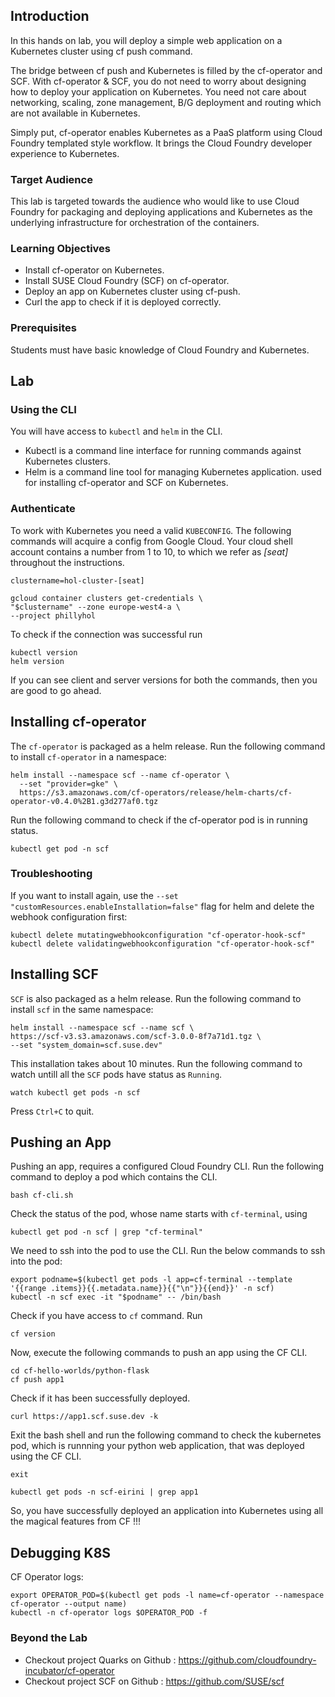 ## Introduction

In this hands on lab, you will deploy a simple web application on a Kubernetes cluster using cf push command.

The bridge between cf push and Kubernetes is filled by the cf-operator and SCF. With cf-operator & SCF, you do not need to worry about designing how to deploy your application on Kubernetes. You need not care about networking, scaling, zone management, B/G deployment and routing which are not available in Kubernetes.

Simply put, cf-operator enables Kubernetes as a PaaS platform using Cloud Foundry templated style workflow. It brings the Cloud Foundry developer experience to Kubernetes.

### Target Audience

This lab is targeted towards the audience who would like to use Cloud Foundry for packaging and deploying applications and Kubernetes as the underlying infrastructure for orchestration of the containers.

### Learning Objectives

* Install cf-operator on Kubernetes.
* Install SUSE Cloud Foundry (SCF) on cf-operator.
* Deploy an app on Kubernetes cluster using cf-push.
* Curl the app to check if it is deployed correctly.

### Prerequisites

Students must have basic knowledge of Cloud Foundry and Kubernetes.

## Lab

### Using the CLI

You will have access to `kubectl` and `helm` in the CLI.

* Kubectl is a command line interface for running commands against Kubernetes clusters.
* Helm is a command line tool for managing Kubernetes application. used for installing cf-operator and SCF on Kubernetes.

### Authenticate

To work with Kubernetes you need a valid `KUBECONFIG`. The following commands will acquire a config from Google Cloud.
Your cloud shell account contains a number from 1 to 10, to which we refer as *[seat]* throughout the instructions.

```
clustername=hol-cluster-[seat]
```
```
gcloud container clusters get-credentials \
"$clustername" --zone europe-west4-a \
--project phillyhol
```

To check if the connection was successful run

```
kubectl version
helm version
```

If you can see client and server versions for both the commands, then you are good to go ahead.


## Installing cf-operator

The `cf-operator` is packaged as a helm release. Run the following command to install `cf-operator` in a namespace:

```
helm install --namespace scf --name cf-operator \
  --set "provider=gke" \
  https://s3.amazonaws.com/cf-operators/release/helm-charts/cf-operator-v0.4.0%2B1.g3d277af0.tgz
```

Run the following command to check if the cf-operator pod is in running status.

```
kubectl get pod -n scf
```

### Troubleshooting

If you want to install again, use the `--set "customResources.enableInstallation=false"` flag for helm and delete the webhook configuration first:

```
kubectl delete mutatingwebhookconfiguration "cf-operator-hook-scf"
kubectl delete validatingwebhookconfiguration "cf-operator-hook-scf"
```

## Installing SCF

`SCF` is also packaged as a helm release. Run the following command to install `scf` in the same namespace:

```
helm install --namespace scf --name scf \
https://scf-v3.s3.amazonaws.com/scf-3.0.0-8f7a71d1.tgz \
--set "system_domain=scf.suse.dev"
```

This installation takes about 10 minutes. Run the following command to watch untill all the `SCF` pods have status as `Running`.

```
watch kubectl get pods -n scf
```

Press `Ctrl+C` to quit.


## Pushing an App

Pushing an app, requires a configured Cloud Foundry CLI. Run the following command to deploy a pod which contains the CLI.

```
bash cf-cli.sh
```

Check the status of the pod, whose name starts with `cf-terminal`, using

```
kubectl get pod -n scf | grep "cf-terminal"
```

We need to ssh into the pod to use the CLI. Run the below commands to ssh into the pod:

```
export podname=$(kubectl get pods -l app=cf-terminal --template '{{range .items}}{{.metadata.name}}{{"\n"}}{{end}}' -n scf)
kubectl -n scf exec -it "$podname" -- /bin/bash
```

Check if you have access to `cf` command. Run 

```
cf version
```

Now, execute the following commands to push an app using the CF CLI.

```
cd cf-hello-worlds/python-flask
cf push app1
```

Check if it has been successfully deployed.

```
curl https://app1.scf.suse.dev -k
```

Exit the bash shell and run the following command to check the kubernetes pod, which is runnning your python web application, that was deployed using the CF CLI.

```
exit
```
```
kubectl get pods -n scf-eirini | grep app1
```

So, you have successfully deployed an application into Kubernetes using all the magical features from CF !!!

## Debugging K8S

CF Operator logs:

```
export OPERATOR_POD=$(kubectl get pods -l name=cf-operator --namespace cf-operator --output name)
kubectl -n cf-operator logs $OPERATOR_POD -f
```

### Beyond the Lab

* Checkout project Quarks on Github : https://github.com/cloudfoundry-incubator/cf-operator
* Checkout project SCF on Github    : https://github.com/SUSE/scf
